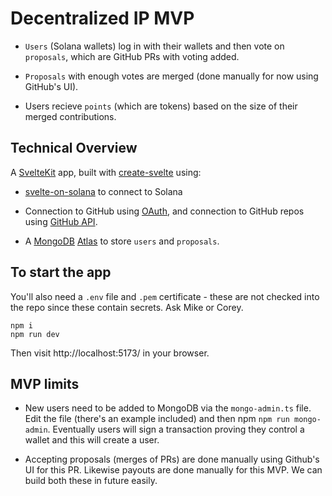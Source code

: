 # Decentralized IP MVP

 - `Users` (Solana wallets) log in with their wallets and then vote on `proposals`, which are GitHub PRs with voting added.

 - `Proposals` with enough votes are merged (done manually for now using GitHub's UI).

 - Users recieve `points` (which are tokens) based on the size of their merged contributions.

## Technical Overview

A [SvelteKit](https://kit.svelte.dev/) app, built with [create-svelte](https://github.com/sveltejs/kit/tree/master/packages/create-svelte) using:

 - [svelte-on-solana](https://github.com/svelte-on-solana/wallet-adapter) to connect to Solana

 - Connection to GitHub using [OAuth](https://docs.github.com/en/apps/oauth-apps/building-oauth-apps/authorizing-oauth-apps), and connection to GitHub repos using [GitHub API](https://docs.github.com/en/rest).

 - A [MongoDB](https://www.mongodb.com/developer/languages/javascript/node-connect-mongodb/) [Atlas](https://cloud.mongodb.com/v2/5fdb6f434962ca502406e305#/metrics/replicaSet/6489c668ee3f4d382cd1005d/explorer/decentralizedIP) to store `users` and `proposals`. 

## To start the app

You'll also need a `.env` file and `.pem` certificate - these are not checked into the repo since these contain secrets. Ask Mike or Corey.

```
npm i
npm run dev
```

Then visit http://localhost:5173/ in your browser.

## MVP limits

 - New users need to be added to MongoDB via the `mongo-admin.ts` file. Edit the file (there's an example included) and then npm `npm run mongo-admin`. Eventually users will sign a transaction proving they control a wallet and this will create a user.
  
 - Accepting proposals (merges of PRs) are done manually using Github's UI for this PR. Likewise payouts are done manually for this MVP. We can build both these in future easily.

 